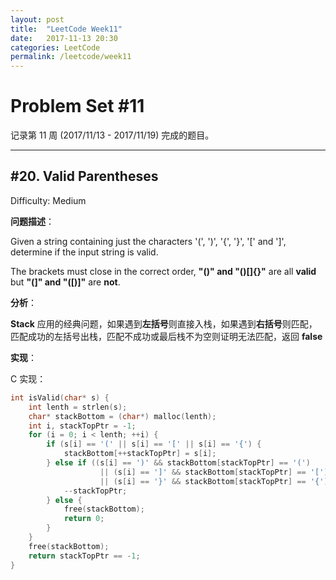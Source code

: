```yaml
---
layout: post
title:  "LeetCode Week11"
date:   2017-11-13 20:30
categories: LeetCode
permalink: /leetcode/week11
---
```


# Problem Set #11

记录第 11 周 (2017/11/13 - 2017/11/19) 完成的题目。

---

## #20. Valid Parentheses

Difficulty: Medium

**问题描述**：

Given a string containing just the characters '(', ')', '{', '}', '[' and ']', determine if the input string is valid.

The brackets must close in the correct order, **"()" and "()[]{}"** are all **valid** but **"(]" and "([)]"** are **not**.

**分析**：

**Stack** 应用的经典问题，如果遇到**左括号**则直接入栈，如果遇到**右括号**则匹配，匹配成功的左括号出栈，匹配不成功或最后栈不为空则证明无法匹配，返回 **false**

**实现**：

C 实现：

```c
int isValid(char* s) {
    int lenth = strlen(s);
    char* stackBottom = (char*) malloc(lenth);
    int i, stackTopPtr = -1;
    for (i = 0; i < lenth; ++i) {
        if (s[i] == '(' || s[i] == '[' || s[i] == '{') {
            stackBottom[++stackTopPtr] = s[i];
        } else if ((s[i] == ')' && stackBottom[stackTopPtr] == '(')
                    || (s[i] == ']' && stackBottom[stackTopPtr] == '[')
                    || (s[i] == '}' && stackBottom[stackTopPtr] == '{')) {
            --stackTopPtr;
        } else {
            free(stackBottom);
            return 0;
        }
    }
    free(stackBottom);
    return stackTopPtr == -1;
}
```
